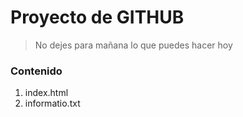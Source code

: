 # Proyecto de GITHUB

>No dejes para mañana lo que puedes hacer hoy

[//]:# (Listas enumeradas)
### Contenido
 1. index.html
 2. informatio.txt


